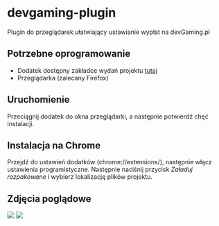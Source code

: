 # devgaming-plugin
Plugin do przeglądarek ułatwiający ustawianie wypłat na devGaming.pl

## Potrzebne oprogramowanie
  - Dodatek dostępny zakładce wydań projektu [tutaj](https://github.com/mwmondo/devgaming-plugin/releases)
  - Przeglądarka (zalecany Firefox)

## Uruchomienie
Przeciągnij dodatek do okna przeglądarki, a następnie potwierdź chęć instalacji.

## Instalacja na Chrome
Przejdź do ustawień dodatków (chrome://extensions/), następnie włącz ustawienia programistyczne. Następnie naciśnij przycisk *Załaduj rozpakowane* i wybierz lokalizację plików projektu.

## Zdjęcia poglądowe
![](https://puu.sh/CFN6X/944a5f15c2.png)
![](https://puu.sh/CFNb1/5aa2f65207.png)
